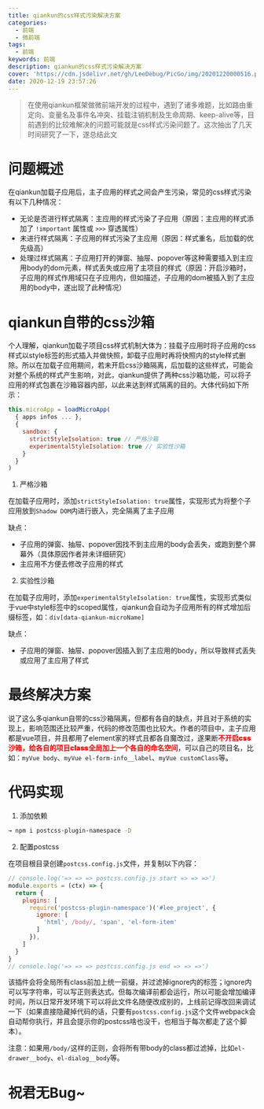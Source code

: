```yaml
---
title: qiankun的css样式污染解决方案
categories:
  - 前端
  - 微前端
tags:
  - 前端
keywords: 前端
description: qiankun的css样式污染解决方案
cover: 'https://cdn.jsdelivr.net/gh/LeeDebug/PicGo/img/20201220000516.png'
date: 2020-12-19 23:57:26
---
```


> 在使用qiankun框架做微前端开发的过程中，遇到了诸多难题，比如路由重定向、变量名及事件名冲突、挂载注销机制及生命周期、keep-alive等，目前遇到的比较难解决的问题可能就是css样式污染问题了。这次抽出了几天时间研究了一下，遂总结此文

# 问题概述

在qiankun加载子应用后，主子应用的样式之间会产生污染，常见的css样式污染有以下几种情况：
- 无论是否进行样式隔离：主应用的样式污染了子应用（原因：主应用的样式添加了 `!important` 属性或 `>>>` 穿透属性）
- 未进行样式隔离：子应用的样式污染了主应用（原因：样式重名，后加载的优先级高）
- 处理过样式隔离：子应用打开的弹窗、抽屉、popover等这种需要插入到主应用body的dom元素，样式丢失或应用了主项目的样式（原因：开启沙箱时，子应用的样式作用域只在子应用内，但如描述，子应用的dom被插入到了主应用的body中，遂出现了此种情况）

# qiankun自带的css沙箱

个人理解，qiankun加载子项目css样式机制大体为：挂载子应用时将子应用的css样式以style标签的形式插入并做快照，卸载子应用时再将快照内的style样式删除。所以在加载子应用期间，若未开启css沙箱隔离，后加载的这些样式，可能会对整个系统的样式产生影响，对此，qiankun提供了两种css沙箱功能，可以将子应用的样式包裹在沙箱容器内部，以此来达到样式隔离的目的。大体代码如下所示：

```js
this.microApp = loadMicroApp(
  { apps infos ... },
  {
    sandbox: {
      strictStyleIsolation: true // 严格沙箱
      experimentalStyleIsolation: true // 实验性沙箱
    }
  }
)
```

1. 严格沙箱

在加载子应用时，添加`strictStyleIsolation: true`属性，实现形式为将整个子应用放到`Shadow DOM`内进行嵌入，完全隔离了主子应用

缺点：
- 子应用的弹窗、抽屉、popover因找不到主应用的body会丢失，或跑到整个屏幕外（具体原因作者并未详细研究）
- 主应用不方便去修改子应用的样式

2. 实验性沙箱

在加载子应用时，添加`experimentalStyleIsolation: true`属性，实现形式类似于vue中style标签中的scoped属性，qiankun会自动为子应用所有的样式增加后缀标签，如：`div[data-qiankun-microName]`

缺点：
- 子应用的弹窗、抽屉、popover因插入到了主应用的body，所以导致样式丢失或应用了主应用了样式

# 最终解决方案

说了这么多qiankun自带的css沙箱隔离，但都有各自的缺点，并且对于系统的实现上，影响范围还比较严重，代码的修改范围也比较大。作者的项目中，主子应用都是vue项目，并且都用了element家的样式且都各自魔改过，遂果断<span style="color: red;font-weight: 900;">不开启css沙箱，给各自的项目class全局加上一个各自的命名空间</span>，可以自己的项目名，比如：`myVue body`、`myVue el-form-info__label`、`myVue customClass`等。

# 代码实现

1. 添加依赖

```bash
→ npm i postcss-plugin-namespace -D
```

2. 配置postcss

在项目根目录创建`postcss.config.js`文件，并复制以下内容：

```js
// console.log('=> => => postcss.config.js start => => =>')
module.exports = (ctx) => {
  return {
    plugins: [
      require('postcss-plugin-namespace')('#lee_project', {
        ignore: [
          'html', /body/, 'span', 'el-form-item'
        ]
      }),
    ]
  }
}
// console.log('=> => => postcss.config.js end => => =>')
```

该插件会将全局所有class前加上统一前缀，并过滤掉ignore内的标签；ignore内可以写字符串，可以写正则表达式。但每次编译前都会运行，所以可能会增加编译时间，所以日常开发环境下可以将此文件名随便改成别的，上线前记得改回来调试一下（如果直接隐藏掉代码的话，只要有`postcss.config.js`这个文件webpack会自动帮你执行，并且会提示你的postcss啥也没干，也相当于每次都走了这个脚本）。

注意：如果用`/body/`这样的正则，会将所有带body的class都过滤掉，比如`el-drawer__body`、`el-dialog__body`等。

# 祝君无Bug~